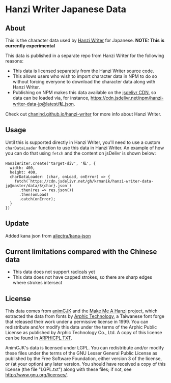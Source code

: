 # Hanzi Writer Japanese Data

## About

This is the character data used by [Hanzi Writer](https://github.com/chanind/hanzi-writer) for Japanese.
**NOTE: This is currently experimental**

This data is published in a separate repo from Hanzi Writer for the following reasons:
- This data is licensed separately from the Hanzi Writer source code.
- This allows users who wish to import character data in NPM to do so without forcing everyone to download the character data along with Hanzi Writer.
- Publishing on NPM makes this data available on the [jsdelivr CDN](https://www.jsdelivr.com/package/npm/hanzi-writer-data-jp), so data can be loaded via, for instance, https://cdn.jsdelivr.net/npm/hanzi-writer-data-jp@latest/私.json. 

Check out [chanind.github.io/hanzi-writer](https://chanind.github.io/hanzi-writer) for more info about Hanzi Writer.

## Usage
Until this is supported directly in Hanzi Writer, you'll need to use a custom `charDataLoader` function to use this data in Hanzi Writer. An example of how you can do that using `fetch` and the content on jsDelivr is shown below:

```
HanziWriter.create('target-div', '私', {
  width: 400,
  height: 400,
  charDataLoader: (char, onLoad, onError) => {
    fetch(`https://cdn.jsdelivr.net/gh/krmanik/hanzi-writer-data-jp@master/data/${char}.json`)
      .then(res => res.json())
      .then(onLoad)
      .catch(onError);
  }
})
```

## Update

Added kana json from [ailectra/kana-json](https://github.com/ailectra/kana-json)

## Current limitations compared with the Chinese data
- This data does not support radicals yet
- This data does not have capped strokes, so there are sharp edges where strokes intersect

## License

This data comes from [animCJK](https://github.com/parsimonhi/animCJK) and the [Make Me A Hanzi](https://github.com/skishore/makemeahanzi) project, which extracted the data from fonts by [Arphic Technology](http://www.arphic.com/), a Taiwanese font forge that released their work under a permissive license in 1999. You can redistribute and/or modify this data under the terms of the Arphic Public License as published by Arphic Technology Co., Ltd. A copy of this license can be found in [ARPHICPL.TXT](https://raw.githubusercontent.com/chanind/hanzi-writer-data/master/ARPHICPL.TXT).

AnimCJK's data is licensed under LGPL.
You can redistribute and/or modify these files under the terms of the GNU
Lesser General Public License as published by the Free Software Foundation,
either version 3 of the license, or (at your option) any later version. You
should have received a copy of this license (the file "LGPL.txt") along with
these files; if not, see <http://www.gnu.org/licenses/>.
